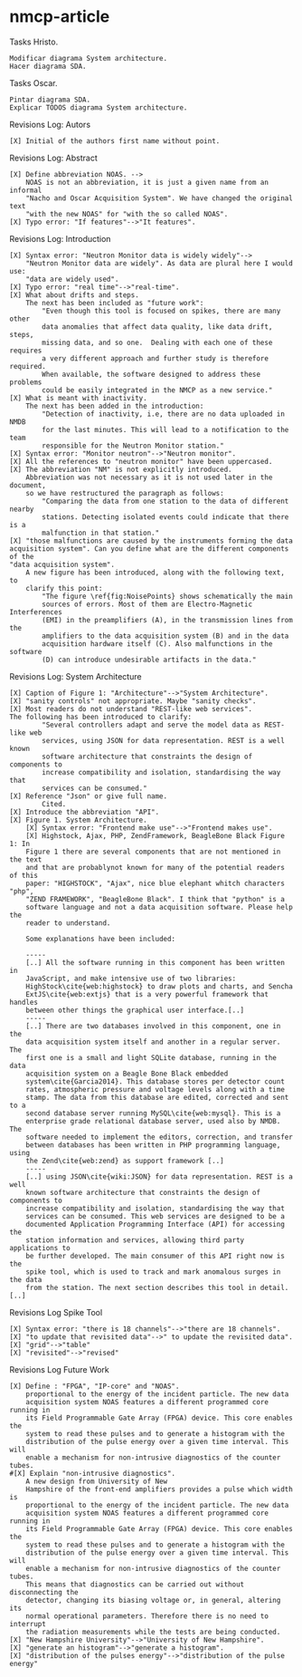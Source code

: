 nmcp-article
==
Tasks Hristo.

    Modificar diagrama System architecture.
    Hacer diagrama SDA.

Tasks Oscar.

    Pintar diagrama SDA.
    Explicar TODOS diagrama System architecture. 

Revisions Log: Autors

    [X] Initial of the authors first name without point.

Revisions Log: Abstract

    [X] Define abbreviation NOAS. -->
        NOAS is not an abbreviation, it is just a given name from an informal
        "Nacho and Oscar Acquisition System". We have changed the original text
        "with the new NOAS" for "with the so called NOAS".
    [X] Typo error: "If features"-->"It features".

Revisions Log: Introduction

    [X] Syntax error: "Neutron Monitor data is widely widely"-->
        "Neutron Monitor data are widely". As data are plural here I would use:
        "data are widely used".
    [X] Typo error: "real time"-->"real-time".
    [X] What about drifts and steps.
        The next has been included as "future work":
            "Even though this tool is focused on spikes, there are many other
            data anomalies that affect data quality, like data drift, steps,
            missing data, and so one.  Dealing with each one of these requires
            a very different approach and further study is therefore required.
            When available, the software designed to address these problems
            could be easily integrated in the NMCP as a new service."
    [X] What is meant with inactivity.
        The next has been added in the introduction:
            "Detection of inactivity, i.e, there are no data uploaded in NMDB
            for the last minutes. This will lead to a notification to the team
            responsible for the Neutron Monitor station."
    [X] Syntax error: "Monitor neutron"-->"Neutron monitor".
    [X] All the references to "neutron monitor" have been uppercased.
    [X] The abbreviation "NM" is not explicitly introduced.
        Abbreviation was not necessary as it is not used later in the document,
        so we have restructured the paragraph as follows:
            "Comparing the data from one station to the data of different nearby
            stations. Detecting isolated events could indicate that there is a
            malfunction in that station."
    [X] "those malfunctions are caused by the instruments forming the data
    acquisition system". Can you define what are the different components of the
    "data acquisition system".
        A new figure has been introduced, along with the following text, to
        clarify this point:
            "The figure \ref{fig:NoisePoints} shows schematically the main
            sources of errors. Most of them are Electro-Magnetic Interferences
            (EMI) in the preamplifiers (A), in the transmission lines from the
            amplifiers to the data acquisition system (B) and in the data
            acquisition hardware itself (C). Also malfunctions in the software
            (D) can introduce undesirable artifacts in the data."

Revisions Log: System Architecture

    [X] Caption of Figure 1: "Architecture"-->"System Architecture".
    [X] "sanity controls" not appropriate. Maybe "sanity checks".
    [X] Most readers do not understand "REST-like web services".
    The following has been introduced to clarify:
            "Several controllers adapt and serve the model data as REST-like web
            services, using JSON for data representation. REST is a well known
            software architecture that constraints the design of components to
            increase compatibility and isolation, standardising the way that
            services can be consumed."
    [X] Reference "Json" or give full name.
            Cited.
    [X] Introduce the abbreviation "API".
    [X] Figure 1. System Architecture.
        [X] Syntax error: "Frontend make use"-->"Frontend makes use".
        [X] Highstock, Ajax, PHP, ZendFramework, BeagleBone Black Figure 1: In
        Figure 1 there are several components that are not mentioned in the text
        and that are probablynot known for many of the potential readers of this
        paper: "HIGHSTOCK", "Ajax", nice blue elephant whitch characters "php",
        "ZEND FRAMEWORK", "BeagleBone Black". I think that "python" is a
        software language and not a data acquisition software. Please help the
        reader to understand.

        Some explanations have been included:

        -----
        [..] All the software running in this component has been written in
        JavaScript, and make intensive use of two libraries:
        HighStock\cite{web:highstock} to draw plots and charts, and Sencha
        ExtJS\cite{web:extjs} that is a very powerful framework that handles
        between other things the graphical user interface.[..]
        -----
        [..] There are two databases involved in this component, one in the
        data acquisition system itself and another in a regular server. The
        first one is a small and light SQLite database, running in the data
        acquisition system on a Beagle Bone Black embedded
        system\cite{Garcia2014}. This database stores per detector count
        rates, atmospheric pressure and voltage levels along with a time
        stamp. The data from this database are edited, corrected and sent to a
        second database server running MySQL\cite{web:mysql}. This is a
        enterprise grade relational database server, used also by NMDB. The
        software needed to implement the editors, correction, and transfer
        between databases has been written in PHP programming language, using
        the Zend\cite{web:zend} as support framework [..]
        -----
        [..] using JSON\cite{wiki:JSON} for data representation. REST is a well
        known software architecture that constraints the design of components to
        increase compatibility and isolation, standardising the way that
        services can be consumed. This web services are designed to be a
        documented Application Programming Interface (API) for accessing the
        station information and services, allowing third party applications to
        be further developed. The main consumer of this API right now is the
        spike tool, which is used to track and mark anomalous surges in the data
        from the station. The next section describes this tool in detail. [..]


Revisions Log Spike Tool

    [X] Syntax error: "there is 18 channels"-->"there are 18 channels".
    [X] "to update that revisited data"-->" to update the revisited data".
    [X] "grid"-->"table"
    [X] "revisited"-->"revised"

Revisions Log Future Work

    [X] Define : "FPGA", "IP-core" and "NOAS".
        proportional to the energy of the incident particle. The new data
        acquisition system NOAS features a different programmed core running in
        its Field Programmable Gate Array (FPGA) device. This core enables the
        system to read these pulses and to generate a histogram with the
        distribution of the pulse energy over a given time interval. This will
        enable a mechanism for non-intrusive diagnostics of the counter tubes. 
    #[X] Explain "non-intrusive diagnostics".
        A new design from University of New
        Hampshire of the front-end amplifiers provides a pulse which width is
        proportional to the energy of the incident particle. The new data
        acquisition system NOAS features a different programmed core running in
        its Field Programmable Gate Array (FPGA) device. This core enables the
        system to read these pulses and to generate a histogram with the
        distribution of the pulse energy over a given time interval. This will
        enable a mechanism for non-intrusive diagnostics of the counter tubes.
        This means that diagnostics can be carried out without disconnecting the
        detector, changing its biasing voltage or, in general, altering its
        normal operational parameters. Therefore there is no need to interrupt
        the radiation measurements while the tests are being conducted.
    [X] "New Hampshire University"-->"University of New Hampshire".
    [X] "generate an histogram"-->"generate a histogram".
    [X] "distribution of the pulses energy"-->"distribution of the pulse energy"
